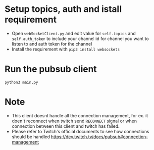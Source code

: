 # Setup topics, auth and istall requirement
* Open `webSocketClient.py` and edit value for `self.topics` and `self.auth_token` to include your channel id for channel you want to listen to and auth token for the channel
* Install the requirement with `pip3 install websockets`

# Run the pubsub client
`python3 main.py`

# Note
* This client doesnt handle all the connection management, for ex. it doen't reconnect when twitch send `RECONNECT` signal or when connection between this client and twitch has failed.
* Please refer to Twitch's official documents to see how connections should be handled <https://dev.twitch.tv/docs/pubsub#connection-management>
